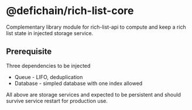 # @defichain/rich-list-core
Complementary library module for rich-list-api to compute and keep a rich list state in injected storage service.

## Prerequisite
Three dependencies to be injected
- Queue - LIFO, deduplication
- Database - simpled database with one index allowed

All above are storage services and expected to be persistent and should survive service restart for production use.
